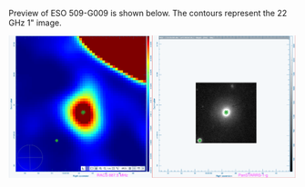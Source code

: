 Preview of ESO 509-G009 is shown below. The contours represent the 22 GHz 1" image. 

![ESO509-G009.png](ESO509-G009.png "ESO509-G009")

